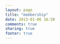 ```yaml
---
layout: page
title: "membership"
date: 2013-01-06 16:50
comments: true
sharing: true
footer: true
---
```

